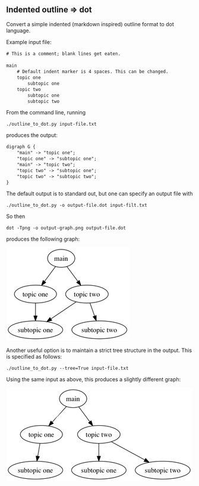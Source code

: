 ## Indented outline => dot

Convert a simple indented (markdown inspired) outline format to dot language.

Example input file:

    # This is a comment; blank lines get eaten.

    main
        # Default indent marker is 4 spaces. This can be changed.
        topic one
            subtopic one
        topic two
            subtopic one
            subtopic two

From the command line, running

    ./outline_to_dot.py input-file.txt

produces the output:

    digraph G {
        "main" -> "topic one";
        "topic one" -> "subtopic one";
        "main" -> "topic two";
        "topic two" -> "subtopic one";
        "topic two" -> "subtopic two";
    }

The default output is to standard out, but one can specify an output file with 

    ./outline_to_dot.py -o output-file.dot input-filt.txt

So then
    
    dot -Tpng -o output-graph.png output-file.dot

produces the following graph:

![](https://raw.githubusercontent.com/notmatthancock/outline_to_dot/master/example.png)

Another useful option is to maintain a strict tree structure in the output. This is specified as follows:

    ./outline_to_dot.py --tree=True input-file.txt

Using the same input as above, this produces a slightly different graph:

![](https://raw.githubusercontent.com/notmatthancock/outline_to_dot/master/example-tree-True.png)
